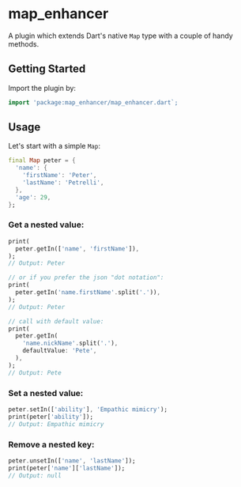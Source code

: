 # map_enhancer

A plugin which extends Dart's native `Map` type with a couple of handy methods.

## Getting Started

Import the plugin by:

```dart
import 'package:map_enhancer/map_enhancer.dart`;
```

## Usage

Let's start with a simple `Map`:

```dart
final Map peter = {
  'name': {
    'firstName': 'Peter',
    'lastName': 'Petrelli',
  },
  'age': 29,
};
```

### Get a nested value:

```dart
print(
  peter.getIn(['name', 'firstName']),
);
// Output: Peter

// or if you prefer the json "dot notation":
print(
  peter.getIn('name.firstName'.split('.')),
);
// Output: Peter

// call with default value:
print(
  peter.getIn(
    'name.nickName'.split('.'),
    defaultValue: 'Pete',
  ),
);
// Output: Pete
```

### Set a nested value:

```dart
peter.setIn(['ability'], 'Empathic mimicry');
print(peter['ability']);
// Output: Empathic mimicry
```

### Remove a nested key:

```dart
peter.unsetIn(['name', 'lastName']);
print(peter['name']['lastName']);
// Output: null
```

